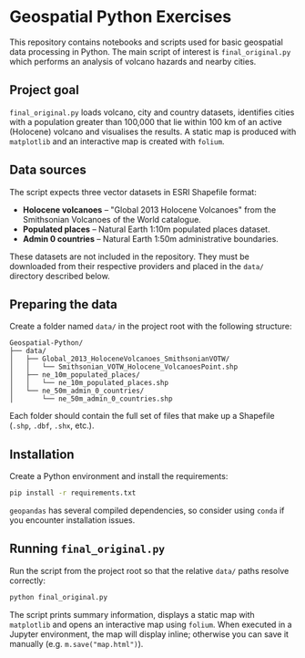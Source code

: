 # Geospatial Python Exercises

This repository contains notebooks and scripts used for basic geospatial data processing in Python. The main script of interest is `final_original.py` which performs an analysis of volcano hazards and nearby cities.

## Project goal

`final_original.py` loads volcano, city and country datasets, identifies cities with a population greater than 100,000 that lie within 100 km of an active (Holocene) volcano and visualises the results. A static map is produced with `matplotlib` and an interactive map is created with `folium`.

## Data sources

The script expects three vector datasets in ESRI Shapefile format:

- **Holocene volcanoes** – "Global 2013 Holocene Volcanoes" from the Smithsonian Volcanoes of the World catalogue.
- **Populated places** – Natural Earth 1:10m populated places dataset.
- **Admin 0 countries** – Natural Earth 1:50m administrative boundaries.

These datasets are not included in the repository. They must be downloaded from their respective providers and placed in the `data/` directory described below.

## Preparing the data

Create a folder named `data/` in the project root with the following structure:

```
Geospatial-Python/
├── data/
│   ├── Global_2013_HoloceneVolcanoes_SmithsonianVOTW/
│   │   └── Smithsonian_VOTW_Holocene_VolcanoesPoint.shp
│   ├── ne_10m_populated_places/
│   │   └── ne_10m_populated_places.shp
│   └── ne_50m_admin_0_countries/
│       └── ne_50m_admin_0_countries.shp
```

Each folder should contain the full set of files that make up a Shapefile (`.shp`, `.dbf`, `.shx`, etc.).

## Installation

Create a Python environment and install the requirements:

```bash
pip install -r requirements.txt
```

`geopandas` has several compiled dependencies, so consider using `conda` if you encounter installation issues.

## Running `final_original.py`

Run the script from the project root so that the relative `data/` paths resolve correctly:

```bash
python final_original.py
```

The script prints summary information, displays a static map with `matplotlib` and opens an interactive map using `folium`. When executed in a Jupyter environment, the map will display inline; otherwise you can save it manually (e.g. `m.save("map.html")`).

